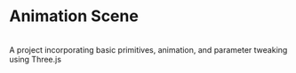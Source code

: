 # Animation Scene
<br>
A project incorporating basic primitives, animation, and parameter tweaking using Three.js
